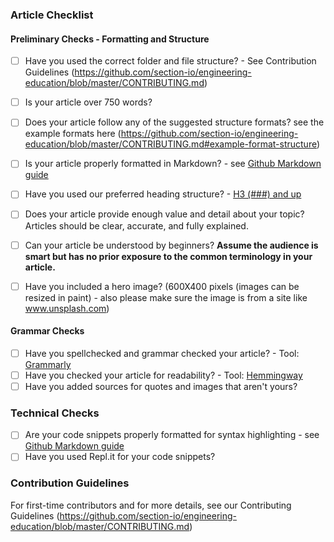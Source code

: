 ### Article Checklist
#### Preliminary Checks - Formatting and Structure 
- [ ] Have you used the correct folder and file structure? - See Contribution Guidelines (https://github.com/section-io/engineering-education/blob/master/CONTRIBUTING.md)
- [ ] Is your article over 750 words?
- [ ] Does your article follow any of the suggested structure formats? see the example formats here (https://github.com/section-io/engineering-education/blob/master/CONTRIBUTING.md#example-format-structure)
- [ ] Is your article properly formatted in Markdown? - see [Github Markdown guide](https://github.com/adam-p/markdown-here/wiki/Markdown-Cheatsheet)
- [ ] Have you used our preferred heading structure? - [H3 (###) and up](https://github.com/adam-p/markdown-here/wiki/Markdown-Cheatsheet#headers)
- [ ] Does your article provide enough value and detail about your topic? Articles should be clear, accurate, and fully explained.
- [ ] Can your article be understood by beginners? **Assume the audience is smart but has no prior exposure to the common terminology in your article.**
- [ ] Have you included a hero image? (600X400 pixels (images can be resized in paint) - also please make sure the image is from a site like www.unsplash.com)
      

#### Grammar Checks
- [ ] Have you spellchecked and grammar checked your article? - Tool: [Grammarly](https://grammarly.com)
- [ ] Have you checked your article for readability? - Tool: [Hemmingway](http://www.hemingwayapp.com/)
- [ ] Have you added sources for quotes and images that aren't yours?

### Technical Checks
- [ ] Are your code snippets properly formatted for syntax highlighting - see [Github Markdown guide](https://github.com/adam-p/markdown-here/wiki/Markdown-Cheatsheet)
- [ ] Have you used Repl.it for your code snippets?

### Contribution Guidelines
For first-time contributors and for more details, see our Contributing Guidelines (https://github.com/section-io/engineering-education/blob/master/CONTRIBUTING.md)
